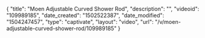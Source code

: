 {
    "title": "Moen Adjustable Curved Shower Rod",
    "description": "",
    "videoid": "109989185",
    "date_created": "1502522387",
    "date_modified": "1504247457",
    "type": "captivate",
    "layout": "video",
    "url": "\/v\/moen-adjustable-curved-shower-rod\/109989185"
}